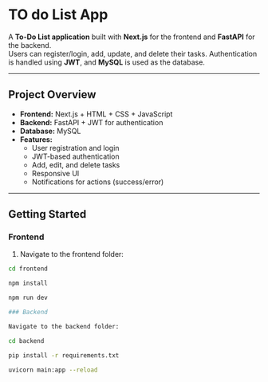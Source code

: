 # TO do List App

A **To-Do List application** built with **Next.js** for the frontend and **FastAPI** for the backend.  
Users can register/login, add, update, and delete their tasks. Authentication is handled using **JWT**, and **MySQL** is used as the database.

---

## Project Overview

- **Frontend:** Next.js + HTML + CSS + JavaScript  
- **Backend:** FastAPI + JWT for authentication  
- **Database:** MySQL  
- **Features:**
  - User registration and login
  - JWT-based authentication
  - Add, edit, and delete tasks
  - Responsive UI
  - Notifications for actions (success/error)

---

## Getting Started

### Frontend

1. Navigate to the frontend folder:

```bash
cd frontend

npm install

npm run dev

### Backend

Navigate to the backend folder:

cd backend

pip install -r requirements.txt

uvicorn main:app --reload